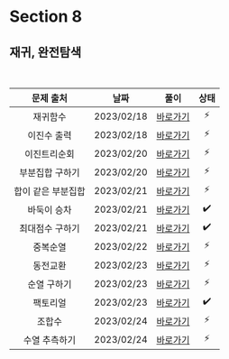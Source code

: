 # Section 8

## 재귀, 완전탐색

<br>

|     문제 출처      |    날짜    |         풀이          | 상태 |
| :----------------: | :--------: | :-------------------: | :--: |
|      재귀함수      | 2023/02/18 | [바로가기](./0801.js) |  ⚡  |
|    이진수 출력     | 2023/02/18 | [바로가기](./0802.js) |  ⚡  |
|    이진트리순회    | 2023/02/20 | [바로가기](./0803.js) |  ⚡  |
|  부분집합 구하기   | 2023/02/20 | [바로가기](./0804.js) |  ⚡  |
| 합이 같은 부분집합 | 2023/02/21 | [바로가기](./0805.js) |  ⚡  |
|    바둑이 승차     | 2023/02/21 | [바로가기](./0806.js) |  ✔️  |
|  최대점수 구하기   | 2023/02/21 | [바로가기](./0807.js) |  ✔️  |
|      중복순열      | 2023/02/22 | [바로가기](./0808.js) |  ⚡  |
|      동전교환      | 2023/02/23 | [바로가기](./0809.js) |  ⚡  |
|    순열 구하기     | 2023/02/23 | [바로가기](./0810.js) |  ⚡  |
|      팩토리얼      | 2023/02/23 | [바로가기](./0811.js) |  ✔️  |
|       조합수       | 2023/02/24 | [바로가기](./0812.js) |  ⚡  |
|   수열 추측하기    | 2023/02/24 | [바로가기](./0813.js) |  ⚡  |
